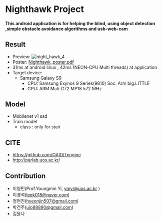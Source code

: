 # Nighthawk Project

#### This android application is for helping the blind, using object detection ,simple obstacle avoidance algorithms and usb-web-cam



  ## Result

+ Preview: 
![night_hawk_4](https://user-images.githubusercontent.com/37829888/81049129-8ef9f180-8ef8-11ea-9b8d-68edf86ef952.jpg)
+ Poster: [Nighthawk_poster.pdf](https://github.com/leek018/Real-time-Object-Detection-On-Device/files/4142225/Nighthawk_poster.pdf)
+ 31ms at android linux , 42ms (NEON-CPU Multi threads) at application 
+ Target device:
  + Samsung Galaxy S9
    + CPU: Samsung Exynos 9 Series(9810) Soc. Arm big.LITTLE
    + GPU: ARM Mali-G72 MP18 572 MHz



## Model

+ Mobilenet v1 ssd
+ Train model
  + class : only for stair

## CITE

+ https://github.com/OAID/Tengine
+ http://parlab.uos.ac.kr/



## Contribution

+ 이영민(Prof.Youngmin Yi, ymyi@uos.ac.kr )
+ 이경석(leek018@naver.com)
+ 정현진(hyeonjin507@gmail.com)
+ 박건주(uio88890@gmail.com)
+ 김윤나
